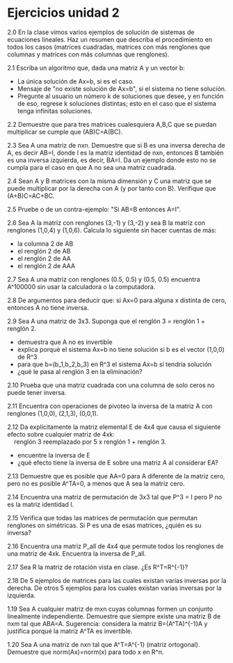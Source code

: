 # Ejercicios unidad 2

2.0 En la clase vimos varios ejemplos de solución de sistemas de ecuaciones lineales. Haz un resumen  que describa el procedimiento en todos los casos (matrices cuadradas, matrices con más renglones que columnas y matrices con más columnas que renglones).

2.1 Escriba un algoritmo que, dada una matriz A y un vector b:
 * La única solución de Ax=b, si es el caso.
 * Mensaje de "no existe solución de Ax=b", si el sistema no tiene solución. 
 * Pregunte al usuario un número k de soluciones que desee, y en función de eso, regrese k soluciones distintas; esto en el caso que  el sistema tenga infinitas soluciones.
 
 2.2  Demuestre que para tres matrices cualesquiera A,B,C que se puedan multiplicar se cumple que (AB)C=A(BC).
 
 2.3  Sea A una matriz de nxn. Demuestre que si B es una inversa derecha de A, es decir AB=I, donde I es la matriz identidad de nxn, entonces B también es una inversa izquierda, es decir, BA=I. Da un ejemplo donde esto no se cumpla para el caso en que A no sea una matriz cuadrada.
 
 2.4 Sean A y B matrices con la misma dimensión y C una matriz que se puede multiplicar por la derecha con A (y por tanto con B). Verifique que (A+B)C=AC+BC.
 
 2.5 Pruebe o de un contra-ejemplo: "Si AB=B entonces A=I".
 
 2.6 Sea A la matriz con renglones (3,-1) y (3,-2) y sea B la matriz con renglones (1,0,4) y (1,0,6). Calcula lo siguiente sin hacer cuentas de más:
  * la columna 2 de AB
  * el renglón 2 de AB
  * el renglón 2 de AA
  * el renglón 2 de AAA
  
2.7 Sea A una matriz con renglones (0.5, 0.5) y (0.5, 0.5) encuentra A^100000 sin usar la calculadora o la computadora.

2.8 De argumentos para deducir que: si  Ax=0 para alguna x distinta de cero, entonces A no tiene inversa.

2.9 Sea A una matriz de 3x3. Suponga que el renglón 3 = renglón 1 + renglón 2.
  * demuestra que A no es invertible
  * explica porqué el sistema Ax=b no tiene solución si b es el vector (1,0,0) de R^3
  * para que b=(b_1,b_2,b_3) en R^3 el sistema Ax=b sí tendría solución
  * ¿qué le pasa al renglón 3 en la eliminación?
  
2.10 Prueba que una matriz cuadrada con una columna de solo ceros no puede tener inversa.

2.11 Encuentra con operaciones de pivoteo la inversa de la matriz A con renglones (1,0,0), (2,1,3), (0,0,1).

2.12 Da explícitamente la matriz elemental E de 4x4 que causa el siguiente efecto sobre cualquier matriz de 4xk:  
     renglón 3 reemplazado por 5 x renglón 1 + renglón 3. 
  * encuentre la inversa de E
  * ¿qué efecto tiene la inversa de E sobre una matriz A al considerar EA?
  
2.13 Demuestre que es posible que AA=0 para A diferente de la matriz cero, pero no es posible A^TA=0, a menos que A sea la matriz cero.

2.14 Encuentra una matriz de permutación de 3x3 tal que P^3 = I pero P no es la matriz identidad I.

2.15  Verifica que todas las matrices de permutación  que permutan renglones on simétricas. Si P es una de esas matrices, ¿quién es su inversa?

2.16 Encuentra una matriz P_all de 4x4 que permute todos los renglones de una matriz de 4xk. Encuentra la inversa de P_all.

2.17 Sea R la matriz de rotación vista en clase. ¿Es R^T=R^{-1}?

2.18 De 5 ejemplos de matrices para las cuales existan varias  inversas por la derecha. De otros 5 ejemplos para los cuales existan varias inversas por la izquierda.

1.19 Sea A cualquier matriz de mxn cuyas columnas formen un conjunto linealmente independiente. Demuestre que siempre existe una matriz B de nxm tal que ABA=A. Sugerencia: considera la matriz B=(A^TA)^{-1}A y justifica porqué la matriz A^TA es invertible.

1.20 Sea A una matriz de nxn tal que A^T=A^{-1} (matriz ortogonal). Demuestre que norm(Ax)=norm(x) para todo x en R^n.



